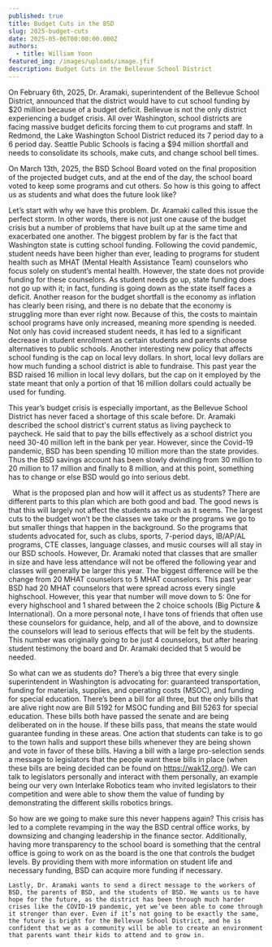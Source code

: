 ```yaml
---
published: true
title: Budget Cuts in the BSD
slug: 2025-budget-cuts
date: 2025-05-06T00:00:00.000Z
authors:
  - title: William Yoon
featured_img: /images/uploads/image.jfif
description: Budget Cuts in the Bellevue School District
---
```




On February 6th, 2025, Dr. Aramaki, superintendent of the Bellevue School District, announced that the district would have to cut school funding by $20 million because of a budget deficit. Bellevue is not the only district experiencing a budget crisis. All over Washington, school districts are facing massive budget deficits forcing them to cut programs and staff. In Redmond, the Lake Washington School District reduced its 7 period day to a 6 period day. Seattle Public Schools is facing a $94 million shortfall and needs to consolidate its schools, make cuts, and change school bell times.

On March 13th, 2025, the BSD School Board voted on the final proposition of the projected budget cuts, and at the end of the day, the school board voted to keep some programs and cut others. So how is this going to affect us as students and what does the future look like?

Let’s start with why we have this problem. Dr. Aramaki called this issue the perfect storm. In other words, there is not just one cause of the budget crisis but a number of problems that have built up at the same time and exacerbated one another. The biggest problem by far is the fact that Washington state is cutting school funding. Following the covid pandemic, student needs have been higher than ever, leading to programs for student health such as MHAT (Mental Health Assistance Team) counselors who focus solely on student’s mental health. However, the state does not provide funding for these counselors. As student needs go up, state funding does not go up with it; in fact, funding is going down as the state itself faces a deficit. Another reason for the budget shortfall is the economy as inflation has clearly been rising, and there is no debate that the economy is struggling more than ever right now. Because of this, the costs to maintain school programs have only increased, meaning more spending is needed. Not only has covid increased student needs, it has led to a significant decrease in student enrollment as certain students and parents choose alternatives to public schools. Another interesting new policy that affects school funding is the cap on local levy dollars. In short, local levy dollars are how much funding a school district is able to fundraise. This past year the BSD raised 16 million in local levy dollars, but the cap on it employed by the state meant that only a portion of that 16 million dollars could actually be used for funding. 

This year’s budget crisis is especially important, as the Bellevue School District has never faced a shortage of this scale before. Dr. Aramaki described the school district's current status as living paycheck to paycheck. He said that to pay the bills effectively as a school district you need 30-40 million left in the bank per year. However, since the Covid-19 pandemic, BSD has been spending 10 million more than the state provides. Thus the BSD savings account has been slowly dwindling from 30 million to 20 million to 17 million and finally to 8 million, and at this point, something has to change or else BSD would go into serious debt. 

 	What is the proposed plan and how will it affect us as students? There are different parts to this plan which are both good and bad. The good news is that this will largely not affect the students as much as it seems. The largest cuts to the budget won’t be the classes we take or the programs we go to but smaller things that happen in the background. So the programs that students advocated for, such as clubs, sports, 7-period days, IB/AP/AL programs, CTE classes, language classes, and music courses will all stay in our BSD schools. However, Dr. Aramaki noted that classes that are smaller in size and have less attendance will not be offered the following year and classes will generally be larger this year. The biggest difference will be the change from 20 MHAT counselors to 5 MHAT counselors. This past year BSD had 20 MHAT counselors that were spread across every single highschool. However, this year that number will move down to 5: 0ne for every highschool and 1 shared between the 2 choice schools (Big Picture & International). On a more personal note, I have tons of friends that often use these counselors for guidance, help, and all of the above, and to downsize the counselors will lead to serious effects that will be felt by the students. This number was originally going to be just 4 counselors, but after hearing student testimony the board and Dr. Aramaki decided that 5 would be needed. 

So what can we as students do? There’s a big three that every single superintendent in Washington is advocating for: guaranteed transportation, funding for materials, supplies, and operating costs (MSOC), and funding for special education. There’s been a bill for all three, but the only bills that are alive right now are Bill 5192 for MSOC funding and Bill 5263 for special education. These bills both have passed the senate and are being deliberated on in the house. If these bills pass, that means the state would guarantee funding in these areas. One action that students can take is to go to the town halls and support these bills whenever they are being shown and vote in favor of these bills. Having a bill with a large pro-selection sends a message to legislators that the people want these bills in place (when these bills are being decided can be found on <https://wak12.org/>). We can talk to legislators personally and interact with them personally, an example being our very own Interlake Robotics team who invited legislators to their competition and were able to show them the value of funding by demonstrating the different skills robotics brings. 

So how are we going to make sure this never happens again? This crisis has led to a complete revamping in the way the BSD central office works, by downsizing and changing leadership in the finance sector. Additionally, having more transparency to the school board is something that the central office is going to work on as the board is the one that controls the budget levels. By providing them with more information on student life and necessary funding, BSD can acquire more funding if necessary.

	Lastly, Dr. Aramaki wants to send a direct message to the workers of BSD, the parents of BSD, and the students of BSD. He wants us to have hope for the future, as the district has been through much harder crises like the COVID-19 pandemic, yet we’ve been able to come through it stronger than ever. Even if it’s not going to be exactly the same, the future is bright for the Bellevue School District, and he is confident that we as a community will be able to create an environment that parents want their kids to attend and to grow in.
